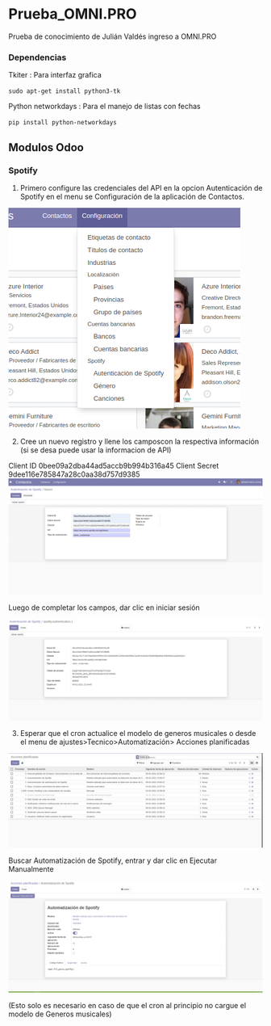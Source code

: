 # Prueba_OMNI.PRO

Prueba de conocimiento de Julián Valdés ingreso a OMNI.PRO

### Dependencias

Tkiter : Para interfaz grafica

`sudo apt-get install python3-tk`

Python networkdays : Para el manejo de listas con fechas

`pip install python-networkdays`

## Modulos Odoo

### Spotify

1. Primero configure las credenciales del API en la opcion Autenticación de Spotify en el menu se Configuración de la
   aplicación de Contactos.

![img.png](img.png)

2. Cree un nuevo registro y llene los camposcon la respectiva información (si se desa puede usar la informacion de API)

Client ID 0bee09a2dba44ad5accb9b994b316a45 Client Secret 9dee116e785847a28c0aa38d757d9385
![img_2.png](img_2.png)

Luego de completar los campos, dar clic en iniciar sesión

![img_3.png](img_3.png)

3. Esperar que el cron actualice el modelo de generos musicales o desde el menu de ajustes>Tecnico>Automatización>
   Acciones planificadas

![img_4.png](img_4.png)

Buscar Automatización de Spotify, entrar y dar clic en Ejecutar Manualmente

![img_5.png](img_5.png)

(Esto solo es necesario en caso de que el cron al principio no cargue el modelo de Generos musicales)





